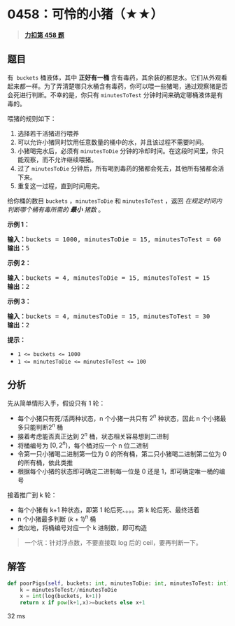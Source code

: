 # 0458：可怜的小猪（★★）


> <u>**[力扣第 458 题](https://leetcode.cn/problems/poor-pigs/)**</u>

## 题目

<p>有<code> buckets</code> 桶液体，其中 <strong>正好有一桶</strong> 含有毒药，其余装的都是水。它们从外观看起来都一样。为了弄清楚哪只水桶含有毒药，你可以喂一些猪喝，通过观察猪是否会死进行判断。不幸的是，你只有 <code>minutesToTest</code> 分钟时间来确定哪桶液体是有毒的。</p>

<p>喂猪的规则如下：</p>

<ol>
<li>选择若干活猪进行喂养</li>
<li>可以允许小猪同时饮用任意数量的桶中的水，并且该过程不需要时间。</li>
<li>小猪喝完水后，必须有 <code>minutesToDie</code> 分钟的冷却时间。在这段时间里，你只能观察，而不允许继续喂猪。</li>
<li>过了 <code>minutesToDie</code> 分钟后，所有喝到毒药的猪都会死去，其他所有猪都会活下来。</li>
<li>重复这一过程，直到时间用完。</li>
</ol>

<p>给你桶的数目 <code>buckets</code> ，<code>minutesToDie</code> 和 <code>minutesToTest</code> ，返回 <em>在规定时间内判断哪个桶有毒所需的 <strong>最小</strong> 猪数</em> 。</p>



<p><strong>示例 1：</strong></p>

<pre>
<strong>输入：</strong>buckets = 1000, minutesToDie = 15, minutesToTest = 60
<strong>输出：</strong>5
</pre>

<p><strong>示例 2：</strong></p>

<pre>
<strong>输入：</strong>buckets = 4, minutesToDie = 15, minutesToTest = 15
<strong>输出：</strong>2
</pre>

<p><strong>示例 3：</strong></p>

<pre>
<strong>输入：</strong>buckets = 4, minutesToDie = 15, minutesToTest = 30
<strong>输出：</strong>2
</pre>



<p><strong>提示：</strong></p>

<ul>
<li><code>1 &lt;= buckets &lt;= 1000</code></li>
<li><code>1 &lt;= minutesToDie &lt;= minutesToTest &lt;= 100</code></li>
</ul>


## 分析

先从简单情形入手，假设只有 1 轮：
- 每个小猪只有死/活两种状态，n 个小猪一共只有 $2^n$ 种状态，因此 n 个小猪最多只能判断$2^n$ 桶
- 接着考虑能否真正达到 $2^n$ 桶，状态相关容易想到二进制
- 将桶编号为 $[0,2^n)$，每个桶对应一个 n 位二进制
- 令第一只小猪喝二进制第一位为 0 的所有桶，第二只小猪喝二进制第二位为 0 的所有桶，依此类推
- 根据每个小猪的状态即可确定二进制每一位是 0 还是 1，即可确定唯一桶的编号

接着推广到 k 轮：
- 每个小猪有 k+1 种状态，即第 1 轮后死、。。。第 k 轮后死、最终活着
- n 个小猪最多判断 $(k+1)^n$ 桶
- 类似地，将桶编号对应一个 k 进制数，即可构造

> 一个坑：针对浮点数，不要直接取 log 后的 ceil，要再判断一下。

## 解答


```python
def poorPigs(self, buckets: int, minutesToDie: int, minutesToTest: int) -> int:
	k = minutesToTest//minutesToDie
	x = int(log(buckets, k+1))
	return x if pow(k+1,x)>=buckets else x+1
```
32 ms

